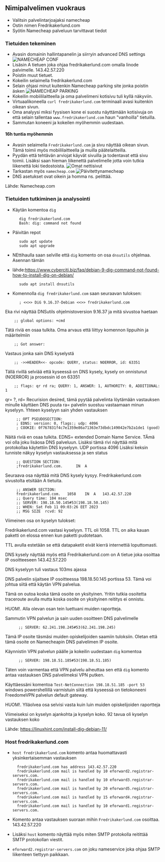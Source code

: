 ## Nimipalvelimen vuokraus
- Valitsin palvelintarjoajaksi namecheap
- Ostin nimen Fredrikakerlund.com
- Syötin Namecheap palveluun tarvittavat tiedot

### Tietuiden tekeminen
- Avasin domainin hallintapanelin ja siirryin advanced DNS settings
 ![NAMECHEAP CONF](https://user-images.githubusercontent.com/122887178/218127865-ee8cf07e-eae9-4629-a5f5-e31799bb2fd3.jpg)
- Lisäsin A tietuen joka ohjaa fredrikakerlund.com omalla linode palvimelle. 143.42.57.220
- Poistin muut tietuet.
- Kokeilin selaimella fredrikakerlund.com
- Selain ohjasi minut kuitenkin Namecheap parking site jonka poistin äsken
![NAMECHEAP PARKING](https://user-images.githubusercontent.com/122887178/218129240-0b10beb9-6c54-485d-bd67-ba0eca392f3b.jpg)
- Kokeilin mobiililaitteella ja oma palvelimeni kotisivu tuli kyllä näkyviin.
- Virtuaalikoneella `curl fredrikakerlund.com` terminaali avasi kuitenkin oikean sivun.
- Oma analyysi miksi fyysisen kone ei suostu näyttämään kotisivuja on että selain tallentaa `www.fredrikakerlund.com` haun "vanhoilla" tietuilla.
- Sammutan koneeni ja kokeilen myöhemmin uudestaan.

#### 16h tuntia myöhemmin

- Avasin selaimella `Fredrikakerlund.com` ja sivu näyttää oikean sivun. Tämä toimii myös mobiililaitteella ja muilla päätelaitteilla.
- Pyydän että tehtävän arviojat käyvät sivuilla ja todentavat että sivu toimii. Lisäksi saan hieman liikenettä palvelimelle jotta voin tutkia liikenettä loki tiedostoista.
 ![Omat nettisivut](https://user-images.githubusercontent.com/122887178/218245125-f81e5628-c404-4d81-ad0d-04d4bb016ddf.jpg)
- Tarkastan myös `namecheap.com`
![Päivitettynamecheap](https://user-images.githubusercontent.com/122887178/218245199-6a120282-7f9c-472c-be93-cd87b8fe22d3.jpg)
- DNS asetukset ovat oikein ja homma ns. pelittää.

Lähde: Namecheap.com

### Tietuiden tutkiminen ja analysointi
- Käytän komentoa `dig`

         dig fredrikakerlund.com
         Bash: dig: command not found
- Päivitän repot 
         
         sudo apt update
         sudo apt upgrade
- NEttihaulla saan selville että `dig` komento on osa `dnsutils` ohjelmaa. Asennan tämän
- lähde:https://www.cyberciti.biz/faq/debian-9-dig-command-not-found-how-to-install-dig-on-debian/
         
         sudo apt install dnsutils
         
- Komennolla `dig fredrikakerlund.com` saan seuraavan tuloksen:
         
         ; <<>> DiG 9.16.37-Debian <<>> fredrikakerlund.com
Eka rivi näyttää DNSutils ohjelmistoversion 9.16.37 ja mitä sivustoa haetaan
        
        ;; global options: +cmd
Tätä riviä en osaa tulkita. Oma arvaus että liittyy komennon lippuihin ja    määritelmiin
        
        ;; Got answer:
Vastaus jonka sain DNS kyselystä
        
        ;; ->>HEADER<<- opcode: QUERY, status: NOERROR, id: 63351
Tällä rivillä selviää että kyseessä on DNS kysely, kysely on onnistunut (NOERROR) ja prosessin id on 63351
        
        ;; flags: qr rd ra; QUERY: 1, ANSWER: 1, AUTHORITY: 0, ADDITIONAL: 1
qr= ?, rd= Recurision desired, tämä pyytää palvelinta löytämään vastauksen minulle käyttäen DNS puuta ra= palvelin suostuu vastaamaan minun kyselyyn. Yhteen kyselyyn sain yhden vastauksen

         ;; OPT PSEUDOSECTION:
         ; EDNS: version: 0, flags:; udp: 4096
         ; COOKIE: 0f767831f4c7e1359e86a71363e73dbdc149042e7b2a1de1 (good)
Näitä riviä en osaa tulkita. EDNS= extended Domain Name Service. TÄmä voi olla joku lisäosa DNS palveluun. Lisäksi tämä rivi näyttää mitä protokollaa käytettiin DNS kyselyyn. UDP portissa 4096
Lisäksi keksin tunniste näkyy kyselyn vastauksessa ja sen status

         ;; QUESTION SECTION:
         ;fredrikakerlund.com.		IN	A
Seuraava osa näyttää mitä DNS kysely kysyy. Fredrikakerlund.com sivustolta etsitään A tietuita.

         ;; ANSWER SECTION:
         fredrikakerlund.com.	1058	IN	A	143.42.57.220
         ;; Query time: 104 msec
         ;; SERVER: 198.18.50.145#53(198.18.50.145)
         ;; WHEN: Sat Feb 11 09:03:26 EET 2023
         ;; MSG SIZE  rcvd: 92

Viimeinen osa on kyselyn tulokset:

Fredrikakerlund.com vastasi kyselyyn. TTL oli 1058. TTL on aika kauan paketti on elossa ennen kun paketti pudotetaan. 

TTL avulla estetään se että datapaketit eivät kierrä internettiä loputtomasti.

DNS kysely näyttää myös että Fredrikakerlund.com on A tietue joka osoittaa IP osoitteeseen 143.42.57.220

DNS kyselyyn tuli vastaus 103ms ajassa

DNS palvelin sijaitsee IP osoitteessa 198.18.50.145 portissa 53. Tämä voi johtua siitä että käytän VPN palvelua.

Tämä on outoa koska tämä osoite on yksityinen. Yritin tutkia osoitetta traceroute avulla mutta koska osoite on yksityinen reititys ei onnistu.

HUOM!. Alla olevan osan tein luettuani muiden raportteja.

Sammutin VPN palvelun ja sain uuden osoitteen DNS palvelimelle

          ;; SERVER: 62.241.198.245#53(62.241.198.245)
Tämä IP osoite täsmäsi muiden opiskelijoiden saamiin tuloksiin. Oletan että tämä osoite on Namecheapin DNS palvelimen IP osoite.

Käynnistin VPN palvelun päälle ja kokeilin uudestaan `dig` komentoa

          ;; SERVER: 198.18.51.185#53(198.18.51.185)
          
Täten voin varmentaa että VPN palvelu aiheuttaa sen että `dig` komento antaa vastauksen DNS palvelimeksi VPN putken.

Käyttäessäni komentoa `Test-NetConnection 198.18.51.185 -port 53 ` windows powershellillä varmistuin siitä että kyseessä on tietokoneeni FreedomeVPN palvelun default gateway.

HUOM!. Ylläolvea osa selvisi vasta kuin luin muiden opiskelijoiden raportteja


Viimeiseksi on kyselyn ajankohta ja kyselyn koko. 92 tavua oli kyselyn vastauksen koko


Lähde: https://linuxhint.com/install-dig-debian-11/
### Host fredrikakerlund.com

- `host fredrikakerlund.com` komento antaa huomattavasti yksinkertaisemman vastauksen

        fredrikakerlund.com has address 143.42.57.220
        fredrikakerlund.com mail is handled by 10 eforward2.registrar-servers.com.
        fredrikakerlund.com mail is handled by 10 eforward3.registrar-servers.com.
        fredrikakerlund.com mail is handled by 20 eforward5.registrar-servers.com.
        fredrikakerlund.com mail is handled by 15 eforward4.registrar-servers.com.
        fredrikakerlund.com mail is handled by 10 eforward1.registrar-servers.com.
        
- Komento antaa vastauksen suoraan mihin `Fredrikakerlund.com` osoittaa. 143.42.57.220
- Lisäksi `host` komento näyttää myös miten SMTP protokolla reitittää SMTP protokollan viestit.
- `eforward2.registrar-servers.com` on joku nameservice joka ohjaa SMTP liikenteen tiettyyn paikkaan.





